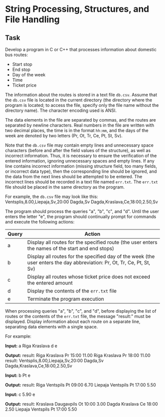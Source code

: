 # String Processing, Structures, and File Handling

## Task
Develop a program in C or C++ that processes information about domestic bus routes:
- Start stop
- End stop
- Day of the week
- Time
- Ticket price

The information about the routes is stored in a text file `db.csv`. Assume that the `db.csv` file is located in the current directory (the directory where the program is located; to access the file, specify only the file name without the directory name). The character encoding used is ANSI.

The data elements in the file are separated by commas, and the routes are separated by newline characters. Real numbers in the file are written with two decimal places, the time is in the format `hh:mm`, and the days of the week are denoted by two letters (Pr, Ot, Tr, Ce, Pt, St, Sv).

Note that the `db.csv` file may contain empty lines and unnecessary space characters (before and after the field values of the structure), as well as incorrect information. Thus, it is necessary to ensure the verification of the entered information, ignoring unnecessary spaces and empty lines. If any line contains incorrect information (missing structure field, too many fields, or incorrect data type), then the corresponding line should be ignored, and the data from the next lines should be attempted to be entered. The incorrect lines should be recorded in a text file named `err.txt`. The `err.txt` file should be placed in the same directory as the program.

For example, the `db.csv` file may look like this:
Ventsplis,8.00,Liepaja,Sv,20:00
Dagda,Sv
Dagda,Kraslava,Ce,18:00,2.50,Sv

The program should process the queries "a", "b", "c", and "d". Until the user enters the letter "e", the program should continually prompt for commands and execute the following actions:

| Query | Action |
|-------|--------|
| a     | Display all routes for the specified route (the user enters the names of the start and end stops) |
| b     | Display all routes for the specified day of the week (the user enters the day abbreviation: Pr, Ot, Tr, Ce, Pt, St, Sv) |
| c     | Display all routes whose ticket price does not exceed the entered amount |
| d     | Display the contents of the `err.txt` file |
| e     | Terminate the program execution |

When processing queries "a", "b", "c", and "d", before displaying the list of routes or the contents of the `err.txt` file, the message "result:" must be displayed. Display information about each route on a separate line, separating data elements with a single space.

For example:

**Input:**
a
Riga
Kraslava
d
e

**Output:**
result:
Riga Kraslava Pr 15:00 11.00
Riga Kraslava Pr 18:00 11.00
result:
Ventsplis,8.00,Liepaja,Sv,20:00
Dagda,Sv
Dagda,Kraslava,Ce,18:00,2.50,Sv

**Input:**
b
Pt
e

**Output:**
result:
Riga Ventspils Pt 09:00 6.70
Liepaja Ventspils Pt 17:00 5.50

**Input:**
c
5.90
e

**Output:**
result:
Kraslava Daugavpils Ot 10:00 3.00
Dagda Kraslava Ce 18:00 2.50
Liepaja Ventspils Pt 17:00 5.50
